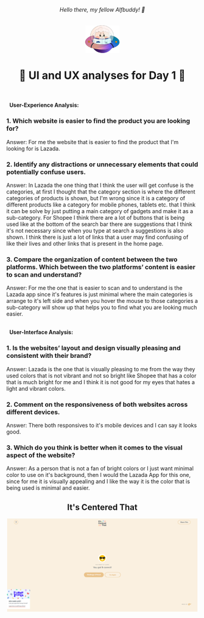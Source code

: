 ## <h6 align=center> Hello there, my fellow Alfbuddy! 💖 </h6>

<p align=center>
<img width="90px" src="../../assets/alf/alf-ufo.png"> <br/>
</p>

<!-- You've made it—great job! Now, here's the scoop: this markdown file is your **canvas**. Customize it; let your creativity flow!

Remember, you're free to add your personal touch, but keep the sacred requirements intact; they are the guardians of order here. This markdown file should or may include: -->


#### <h1 align = center> 💜 UI and UX analyses for Day 1 💜</h1>

<br/><br/>
&nbsp;&nbsp;**User-Experience Analysis:**<br/>

<h3>1. Which website is easier to find the product you are looking for?<br/></h3>
Answer: 
For me the website that is easier to find the product that I'm looking for is Lazada.<br/>

<h3>2. Identify any distractions or unnecessary elements that could potentially confuse users.<br/> </h3>
Answer:
In Lazada the one thing that I think the user will get confuse is the categories, at first I thought that the category section is where the different categories of products is shown, but I'm wrong since it is a category of different products like a category for mobile phones, tablets etc. that I think it can be solve by just putting a main category of gadgets and make it as a sub-category. For Shopee I think there are a lot of buttons that is being used like at the bottom of the search bar there are suggestions that I think it's not necessary since when you type at search a suggestions is also shown. I think there is just a lot of links that a user may find confusing of like their lives and other links that is present in the home page. 

<h3>3. Compare the organization of content between the two platforms. Which between the two platforms’ content is easier to scan and understand?<br/> </h3>
Answer: 
For me the one that is easier to scan and to understand is the Lazada app since it's features is just minimal where the main categories is arrange to it's left side and when you hover the mouse to those categories a sub-category will show up that helps you to find what you are looking much easier.

<br/> &nbsp;&nbsp;**User-Interface Analysis:**

<h3>1. Is the websites’ layout and design visually pleasing and consistent with their brand?<br/> </h3>
Answer:
Lazada is the one that is visually pleasing to me from the way they used colors that is not vibrant and not so bright like Shopee that has a color that is much bright for me and I think it is not good for my eyes that hates a light and vibrant colors.
    
<h3>2. Comment on the responsiveness of both websites across different devices.<br/></h3>
Answer:
There both responsives to it's mobile devices and I can say it looks good.
    
<h3>3. Which do you think is better when it comes to the visual aspect of the website?<br/> </h3>
Answer:
As a person that is not a fan of bright colors or I just want minimal color to use on it's background, then I would the Lazada App for this one, since for me it is visually appealing and I like the way it is the color that is being used is minimal and easier.
    
<br>

<h2 align=center> It's Centered That </h2>

<p align=center>
<img width=500px src="../../assets/photos/day01-game.png">
</p>
<!--#### 2. An **optional** screenshot of playing the game **"It's Centred That"** and your feedback

<br>Ready to include your output for **Day 1**? Let the customization begin! 🚀✨ -->

<!-- You may now delete and modify the content of this file -->
